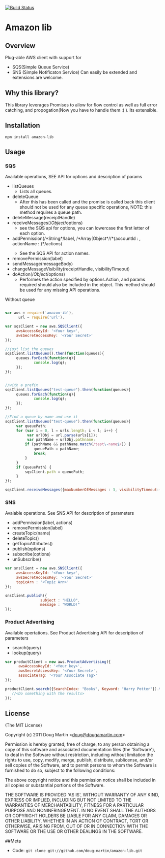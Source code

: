 [![Build Status](https://travis-ci.org/doug-martin/amazon-lib.png)](https://travis-ci.org/doug-martin/amazon-lib)

# Amazon lib

## Overview

Plug-able AWS client with support for

  * SQS(Simple Queue Service)
  * SNS (Simple Notificaton Service)
Can easily be extended and extensions are welcome.

## Why this library?

This library leverages Promises to allow for flow control as well as full error catching, and propogation(Now you have to handle them :) ). Its extensible.

## Installation

    npm install amazon-lib

## Usage

### SQS

Available operations, SEE API for options and description of params

   * listQueues
      * Lists all queues.
   * deleteQueue
       * After this has been called and the promise is called back this client should not be used for any queue specific operations, NOTE: this method requires a queue path.
   * deleteMessage(receiptHandle)
   * receiveMessages(/*Object*/options)
       * see the SQS api for options, you can lowercase the first letter of each option.
   * addPermission(/\*String\*/label, /\*Array|Object\*//\*{accountId : <accountId>, actionName : <actionName>}\*/actions)
      * See the SQS API for action names.
   * removePermission(label)
   * sendMessage(messageBody)
   * changeMessageVisibility(receiptHandle, visibilityTimeout)
   * doAction(/*Object*/options)
      * Performes the action specified by options.Action, and params required should also be included in the object. This method should be used for any missing API operations.

Without queue

```js

var aws = require('amazon-ib'),
      url = require('url'),

var sqsClient = new aws.SQSClient({
     awsAccessKeyId: '<Your key>',
     awsSecretAccessKey: '<Your Secret>'
});

//just list the queues
sqsClient.listQueues().then(function(queues){
     queues.forEach(function(q){
             console.log(q);
     });
});


//with a prefix
sqsClient.listQueues("test-queue").then(function(queues){
     queues.forEach(function(q){
             console.log(q);
     });
});

//Find a queue by name and use it
sqsClient.listQueues("test-queue").then(function(queues){
     var queuePath;
     for (var i = 0, l = urls.length; i < l; i++) {
          var urlObj = url.parse(urls[i]);
          var pathName = urlObj.pathname;
         if (pathName && pathName.match(/test\-name$/)) {
             queuePath = pathName;
             break;
         }
     }
     if (queuePath) {
         sqsClient.path = queuePath;
     }
});

sqsClient.receiveMessages({maxNumberOfMessages : 3, visibilityTimeout:(1000*60)*2}).then(function(messages){//do something ....}

```
### SNS

Avaiable operations. See SNS API for description of parameters

   * addPermission(label, actions)
   * removePermission(label)
   * createTopic(name)
   * deleteTopic()
   * getTopicAttributes()
   * publish(options)
   * subscribe(options)
   * unSubscribe()

```js
var snsClient = new aws.SNSClient({
     awsAccessKeyId: '<Your key>',
     awsSecretAccessKey: '<Your Secret>'
     topicArn : '<Topic Arn>'
});

snsClient.publish({
                subject : "HELLO",
                message : "WORLD!"
});

```

### Product Advertising

Available opertations. See Product Advertising API for description of parameters

   * search(query)
   * lookup(query)

```js
var productClient = new aws.ProductAdvertising({
      awsAccessKeyId: '<Your key>',
      awsSecretAccessKey: '<Your Secret>',
      associateTag: '<Your Associate Tag>'
});

productClient.search({SearchIndex: "Books", Keyword: "Harry Potter"}).then(function(results){
   //<Do something with the results>
});

```

## License

(The MIT License)

Copyright (c) 2011 Doug Martin &lt;doug@dougamartin.com&gt;

Permission is hereby granted, free of charge, to any person obtaining
a copy of this software and associated documentation files (the
'Software'), to deal in the Software without restriction, including
without limitation the rights to use, copy, modify, merge, publish,
distribute, sublicense, and/or sell copies of the Software, and to
permit persons to whom the Software is furnished to do so, subject to
the following conditions:

The above copyright notice and this permission notice shall be
included in all copies or substantial portions of the Software.

THE SOFTWARE IS PROVIDED 'AS IS', WITHOUT WARRANTY OF ANY KIND,
EXPRESS OR IMPLIED, INCLUDING BUT NOT LIMITED TO THE WARRANTIES OF
MERCHANTABILITY, FITNESS FOR A PARTICULAR PURPOSE AND NONINFRINGEMENT.
IN NO EVENT SHALL THE AUTHORS OR COPYRIGHT HOLDERS BE LIABLE FOR ANY
CLAIM, DAMAGES OR OTHER LIABILITY, WHETHER IN AN ACTION OF CONTRACT,
TORT OR OTHERWISE, ARISING FROM, OUT OF OR IN CONNECTION WITH THE
SOFTWARE OR THE USE OR OTHER DEALINGS IN THE SOFTWARE.


##Meta

* Code: `git clone git://github.com/doug-martin/amazon-lib.git`
